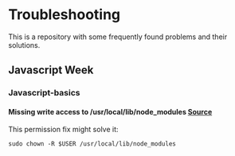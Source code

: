 # Troubleshooting
This is a repository with some frequently found problems and their solutions.



## Javascript Week

### Javascript-basics

#### Missing write access to /usr/local/lib/node_modules [Source](https://flaviocopes.com/npm-fix-missing-write-access-error/)

This permission fix might solve it:

`sudo chown -R $USER /usr/local/lib/node_modules`